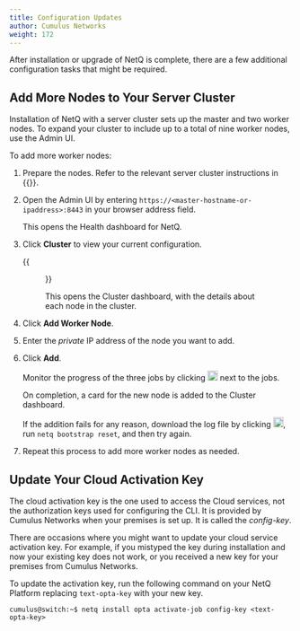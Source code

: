 ```yaml
---
title: Configuration Updates
author: Cumulus Networks
weight: 172
---
```

After installation or upgrade of NetQ is complete, there are a few additional configuration tasks that might be required.

## Add More Nodes to Your Server Cluster

Installation of NetQ with a server cluster sets up the master and two worker nodes. To expand your cluster to include up to a total of nine worker nodes, use the Admin UI.

To add more worker nodes:

1. Prepare the nodes. Refer to the relevant server cluster instructions in {{<link title="Prepare for NetQ Cloud Installation" text="Prepare for NetQ Cloud Installation">}}.

2. Open the Admin UI by entering `https://<master-hostname-or-ipaddress>:8443` in your browser address field.

    This opens the Health dashboard for NetQ.

2. Click **Cluster** to view your current configuration.

    {{<figure src="/images/netq/adminui-cluster-tab-241.png" width="700">}}

    This opens the Cluster dashboard, with the details about each node in the cluster.

3. Click **Add Worker Node**.

4. Enter the *private* IP address of the node you want to add.

5. Click **Add**.

    Monitor the progress of the three jobs by clicking <img src="https://icons.cumulusnetworks.com/52-Arrows-Diagrams/01-Arrows/arrow-circle-down.svg" height="18" width="18"/> next to the jobs.

    On completion, a card for the new node is added to the Cluster dashboard.

    If the addition fails for any reason, download the log file by clicking <img src="https://icons.cumulusnetworks.com/05-Internet-Networks-Servers/08-Upload-Download/download-bottom.svg" height="18" width="18"/>, run `netq bootstrap reset`, and then try again.

6. Repeat this process to add more worker nodes as needed.

## Update Your Cloud Activation Key

The cloud activation key is the one used to access the Cloud services, not the authorization keys used for configuring the CLI. It is provided by Cumulus Networks when your premises is set up. It is called the *config-key*.

There are occasions where you might want to update your cloud service activation key. For example, if you mistyped the key during installation and now your existing key does not work, or you received a new key for your premises from Cumulus Networks.

To update the activation key, run the following command on your NetQ Platform replacing `text-opta-key` with your new key.

```
cumulus@switch:~$ netq install opta activate-job config-key <text-opta-key>
```
